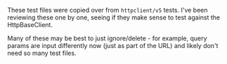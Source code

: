 These test files were copied over from `httpclient/v5` tests. I've been reviewing
these one by one, seeing if they make sense to test against the HttpBaseClient.

Many of these may be best to just ignore/delete - for example, query params are
input differently now (just as part of the URL) and likely don't need so many
test files.
